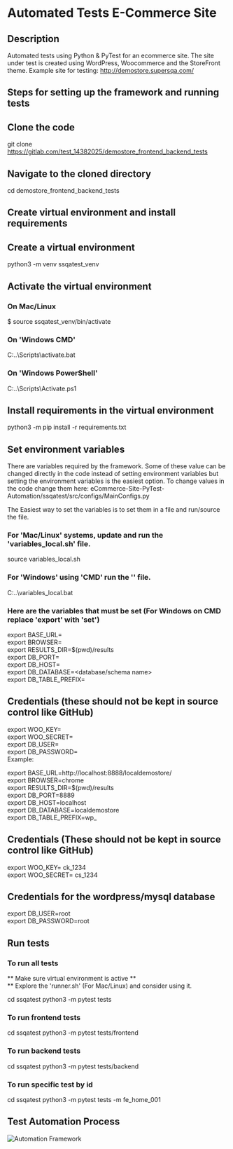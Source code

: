 # Automated Tests E-Commerce Site
## Description
Automated tests using Python & PyTest for an ecommerce site. The site under test is created using WordPress, Woocommerce and the StoreFront theme. Example site for testing: http://demostore.supersqa.com/

## Steps for setting up the framework and running tests
## Clone the code
git clone https://gitlab.com/test_14382025/demostore_frontend_backend_tests
## Navigate to the cloned directory

cd demostore_frontend_backend_tests

## Create virtual environment and install requirements
## Create a virtual environment

python3 -m venv ssqatest_venv
## Activate the virtual environment
### On Mac/Linux
$ source  ssqatest_venv/bin/activate

### On 'Windows CMD'
C:\..\Scripts\activate.bat

### On 'Windows PowerShell'
C:\..\Scripts\Activate.ps1

## Install requirements in the virtual environment
python3 -m pip install -r requirements.txt
## Set environment variables
There are variables required by the framework. Some of these value can be changed directly in the code instead of setting environment variables but setting the environment variables is the easiest option. To change values in the code change them here: 
eCommerce-Site-PyTest-Automation/ssqatest/src/configs/MainConfigs.py

The Easiest way to set the variables is to set them in a file and run/source the file.

### For 'Mac/Linux' systems, update and run the 'variables_local.sh' file.

source variables_local.sh

### For 'Windows' using 'CMD' run the '' file.

C:\..\variables_local.bat
### Here are the variables that must be set (For Windows on CMD replace 'export' with 'set')

export BASE_URL=<your website url> <br>
export BROWSER=<browser type><br>
export RESULTS_DIR=$(pwd)/results<br>
export DB_PORT=<your database port><br>
export DB_HOST=<your database host><br>
export DB_DATABASE=<database/schema name><br>
export DB_TABLE_PREFIX=<tables prefix>

## Credentials (these should not be kept in source control like GitHub)
export WOO_KEY= <your woocommerce api key><br>
export WOO_SECRET=<your woocommerce api secret><br>
export DB_USER=<your database user><br>
export DB_PASSWORD=<your database password><br>
Example:

export BASE_URL=http://localhost:8888/localdemostore/ <br>
export BROWSER=chrome <br>
export RESULTS_DIR=$(pwd)/results <br>
export DB_PORT=8889 <br>
export DB_HOST=localhost <br>
export DB_DATABASE=localdemostore <br>
export DB_TABLE_PREFIX=wp_ <br>
## Credentials (These should not be kept in source control like GitHub)
export WOO_KEY= ck_1234 <br>
export WOO_SECRET= cs_1234
## Credentials for the wordpress/mysql database
export DB_USER=root <br>
export DB_PASSWORD=root

## Run tests
### To run all tests
** Make sure virtual environment is active ** <br>
** Explore the 'runner.sh' (For Mac/Linux) and consider using it.

cd ssqatest
python3 -m pytest tests
### To run frontend tests
cd ssqatest
python3 -m pytest tests/frontend
### To run backend tests
cd ssqatest
python3 -m pytest tests/backend
### To run specific test by id
cd ssqatest
python3 -m pytest tests -m fe_home_001

## Test Automation Process 
![Automation Framework](images/automation_process.png)
